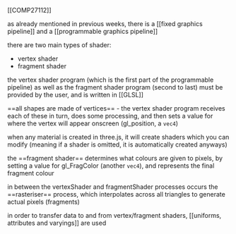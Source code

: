 [[COMP27112]]

as already mentioned in previous weeks, there is a [[fixed graphics pipeline]] and a [[programmable graphics pipeline]]

there are two main types of shader:
- vertex shader
- fragment shader

the vertex shader program (which is the first part of the programmable pipeline) as well as the fragment shader program (second to last) must be provided by the user, and is written in [[GLSL]]

==all shapes are made of vertices== - the vertex shader program receives each of these in turn, does some processing, and then sets a value for where the vertex will appear onscreen (gl_position, a `vec4`)

when any material is created in three.js, it will create shaders which you can modify (meaning if a shader is omitted, it is automatically created anyways)

the ==fragment shader== determines what colours are given to pixels, by setting a value for gl_FragColor (another `vec4`), and represents the final fragment colour

in between the vertexShader and fragmentShader processes occurs the ==rasteriser== process, which interpolates across all triangles to generate actual pixels (fragments)

in order to transfer data to and from vertex/fragment shaders, [[uniforms, attributes and varyings]] are used